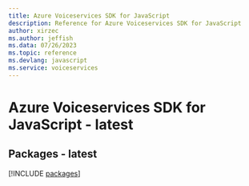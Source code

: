 ```yaml
---
title: Azure Voiceservices SDK for JavaScript
description: Reference for Azure Voiceservices SDK for JavaScript
author: xirzec
ms.author: jeffish
ms.data: 07/26/2023
ms.topic: reference
ms.devlang: javascript
ms.service: voiceservices
---
```

# Azure Voiceservices SDK for JavaScript - latest
## Packages - latest
[!INCLUDE [packages](voiceservices-index.md)]